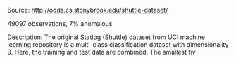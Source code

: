 Source: http://odds.cs.stonybrook.edu/shuttle-dataset/

49097 observations, 7% anomalous

Description:
The original Statlog (Shuttle) dataset from UCI machine learning repository is a multi-class classification dataset with dimensionality 9. Here, the training and test data are combined. The smallest fiv